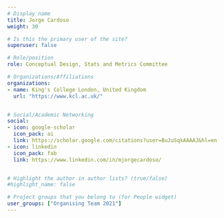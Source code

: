 ```yaml
---
# Display name
title: Jorge Cardoso
weight: 30

# Is this the primary user of the site?
superuser: false

# Role/position
role: Conceptual Design, Stats and Metrics Committee

# Organizations/Affiliations
organizations:
- name: King's College London, United Kingdom
  url: "https://www.kcl.ac.uk/"


# Social/Academic Networking
social:
- icon: google-scholar
  icon_pack: ai
  link: https://scholar.google.com/citations?user=BuJuSqkAAAAJ&hl=en
- icon: linkedin
  icon_pack: fab
  link: https://www.linkedin.com/in/mjorgecardoso/


# Highlight the author in author lists? (true/false)
#highlight_name: false

# Project groups that you belong to (for People widget)
user_groups: ["Organising Team 2021"]
---
```


